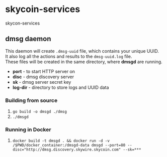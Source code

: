 # skycoin-services

skycon-services

## dmsg daemon

This daemon will create `.dmsg-uuid` file, which contains your unique UUID.  
It also log all the actions and results to the `dmsg-uuid.log` file.  
These files will be created in the same directory, where **dmsgd** are running.

- **port** - to start HTTP server on
- **disc** - dmsg discovery server
- **sk** - dmsg server secret key
- **log-dir** - directory to store logs and UUID data

### Building from source

1. `go build -o dmsgd ./dmsg`
2. `./dmsgd`

### Running in Docker

1. `docker build -t dmsgd . && docker run -d -v /$PWD/docker_container:/dmsgd-data dmsgd --port=80 --disc="http://dmsg.discovery.skywire.skycoin.com" --sk=***`
